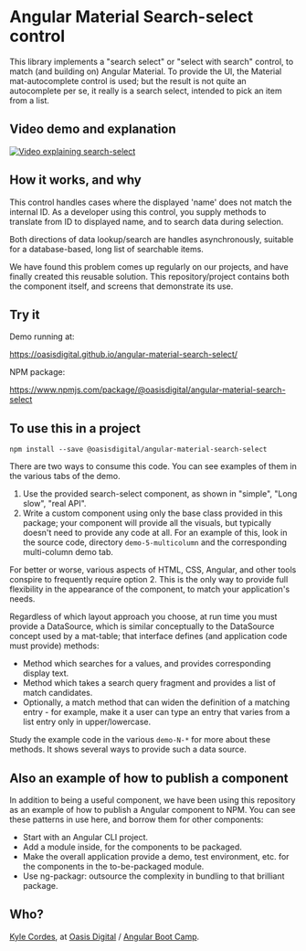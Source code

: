 # Angular Material Search-select control

This library implements a "search select" or "select with search" control, to
match (and building on) Angular Material. To provide the UI, the Material
mat-autocomplete control is used; but the result is not quite an autocomplete
per se, it really is a search select, intended to pick an item from a list.

## Video demo and explanation

[![Video explaining search-select](https://img.youtube.com/vi/cB2tt-owGbg/0.jpg)](https://www.youtube.com/watch?v=cB2tt-owGbg)

## How it works, and why

This control handles cases where the displayed 'name' does not match the
internal ID. As a developer using this control, you supply methods to translate
from ID to displayed name, and to search data during selection.

Both directions of data lookup/search are handles asynchronously, suitable for a
database-based, long list of searchable items.

We have found this problem comes up regularly on our projects, and have finally
created this reusable solution. This repository/project contains both the
component itself, and screens that demonstrate its use.

## Try it

Demo running at:

https://oasisdigital.github.io/angular-material-search-select/

NPM package:

https://www.npmjs.com/package/@oasisdigital/angular-material-search-select

## To use this in a project

```
npm install --save @oasisdigital/angular-material-search-select
```

There are two ways to consume this code. You can see examples of them in the
various tabs of the demo. 

1. Use the provided search-select component, as shown in "simple", "Long
   slow", "real API".
2. Write a custom component using only the base class provided in this package;
   your component will provide all the visuals, but typically doesn't need to
   provide any code at all. For an example of this, look in the source code,
   directory `demo-5-multicolumn` and the corresponding multi-column demo tab.

For better or worse, various aspects of HTML, CSS, Angular, and other tools
conspire to frequently require option 2. This is the only way to provide full
flexibility in the appearance of the component, to match your application's
needs.

Regardless of which layout approach you choose, at run time you must provide a
DataSource, which is similar conceptually to the DataSource concept used by a
mat-table; that interface defines (and application code must provide) methods:

* Method which searches for a values, and provides corresponding display text.
* Method which takes a search query fragment and provides a list of match
  candidates.
* Optionally, a match method that can widen the definition of a matching entry -
  for example, make it a user can type an entry that varies from a list entry
  only in upper/lowercase.

Study the example code in the various `demo-N-*` for more about these methods.
It shows several ways to provide such a data source.

## Also an example of how to publish a component

In addition to being a useful component, we have been using this repository as
an example of how to publish a Angular component to NPM. You can see these
patterns in use here, and borrow them for other components:

* Start with an Angular CLI project.
* Add a module inside, for the components to be packaged.
* Make the overall application provide a demo, test environment, etc. for
  the components in the to-be-packaged module.
* Use ng-packagr: outsource the complexity in bundling to that brilliant
  package.

## Who?

<a href="https://kylecordes.com/">Kyle Cordes</a>, at
<a href="https://oasisdigital.com/">Oasis Digital</a> /
<a href="https://angularbootcamp.com/">Angular Boot Camp</a>.
